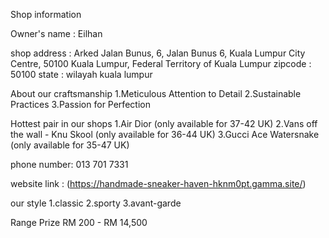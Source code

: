 Shop information

Owner's name : Eilhan

shop address : Arked Jalan Bunus, 6, Jalan Bunus 6, Kuala Lumpur City Centre, 50100 Kuala Lumpur, Federal Territory of Kuala Lumpur
zipcode : 50100 
state : wilayah kuala lumpur

About our craftsmanship
1.Meticulous Attention to Detail
2.Sustainable Practices
3.Passion for Perfection

Hottest pair in our shops
1.Air Dior (only available for 37-42 UK)
2.Vans off the wall - Knu Skool (only available for 36-44 UK)
3.Gucci Ace Watersnake (only available for 35-47 UK)

phone number: 013 701 7331

website link : (https://handmade-sneaker-haven-hknm0pt.gamma.site/)

our style
1.classic
2.sporty
3.avant-garde

Range Prize
RM 200 - RM 14,500
